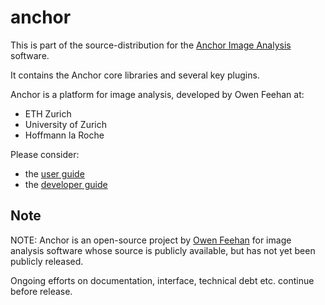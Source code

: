 # anchor

This is part of the source-distribution for the [Anchor Image Analysis](http://www.anchoranalysis.org) software.

It contains the Anchor core libraries and several key plugins.

Anchor is a platform for image analysis, developed by Owen Feehan at:

* ETH Zurich
* University of Zurich
* Hoffmann la Roche

Please consider:
* the [user guide](https://www.anchoranalysis.org/user_guide.html)
* the [developer guide](https://www.anchoranalysis.org/developer_guide.html)


## Note

NOTE: Anchor is an open-source project by [Owen Feehan](http://www.owenfeehan.com) for image analysis software whose source is publicly available, but has not yet been publicly released.

Ongoing efforts on documentation, interface, technical debt etc. continue before release.
